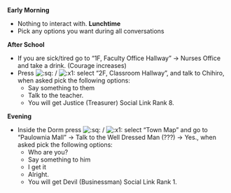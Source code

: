 **Early Morning**

- Nothing to interact with.
  **Lunchtime**
- Pick any options you want during all conversations

**After School**

- If you are sick/tired go to “1F, Faculty Office Hallway” -> Nurses Office and take a drink. (Courage increases)
- Press ![:sq:](https://www.powerpyx.com/wp-includes/images/smilies/square.png) / ![:x1:](https://www.powerpyx.com/wp-includes/images/smilies/x1.png) select “2F, Classroom Hallway”, and talk to Chihiro, when asked pick the following options:
  - Say something to them
  - Talk to the teacher.
  - You will get Justice (Treasurer) Social Link Rank 8.

**Evening**

- Inside the Dorm press ![:sq:](https://www.powerpyx.com/wp-includes/images/smilies/square.png) / ![:x1:](https://www.powerpyx.com/wp-includes/images/smilies/x1.png) select “Town Map” and go to “Paulownia Mall” -> Talk to the Well Dressed Man (???) -> Yes., when asked pick the following options:
  - Who are you?
  - Say something to him
  - I get it
  - Alright.
  - You will get Devil (Businessman) Social Link Rank 1.
